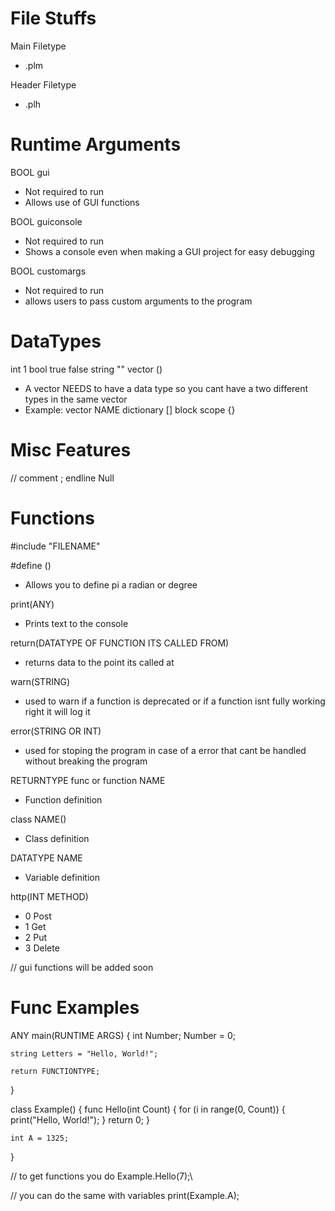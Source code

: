 # File Stuffs

Main Filetype
- .plm

Header Filetype
- .plh

# Runtime Arguments

BOOL gui
- Not required to run
- Allows use of GUI functions

BOOL guiconsole
- Not required to run
- Shows a console even when making a GUI project for easy debugging

BOOL customargs
- Not required to run
- allows users to pass custom arguments to the program

# DataTypes

int         1
bool        true false
string      ""
vector      ()
- A vector NEEDS to have a data type so you cant have a two different types in the same vector
- Example: vector<DATATYPE> NAME
dictionary  []
block scope {}

# Misc Features

//  comment
;   endline
Null

# Functions

#include "FILENAME"

#define ()
- Allows you to define pi a radian or degree

print(ANY)
- Prints text to the console

return(DATATYPE OF FUNCTION ITS CALLED FROM)
- returns data to the point its called at

warn(STRING)
- used to warn if a function is deprecated or if a function isnt fully working right it will log it

error(STRING OR INT)
- used for stoping the program in case of a error that cant be handled without breaking the program

RETURNTYPE func or function NAME
- Function definition

class NAME()
- Class definition

DATATYPE NAME
- Variable definition

http(INT METHOD)
- 0 Post
- 1 Get
- 2 Put
- 3 Delete

// gui functions will be added soon

# Func Examples

ANY main(RUNTIME ARGS)
{
    int Number;
    Number = 0;

    string Letters = "Hello, World!";

    return FUNCTIONTYPE;
}

class Example()
{
    func Hello(int Count)
    {
        for (i in range(0, Count))
        {
            print("Hello, World!");
        }
        return 0;
    }

    int A = 1325;
}

// to get functions you do
Example.Hello(7);\

// you can do the same with variables
print(Example.A);
